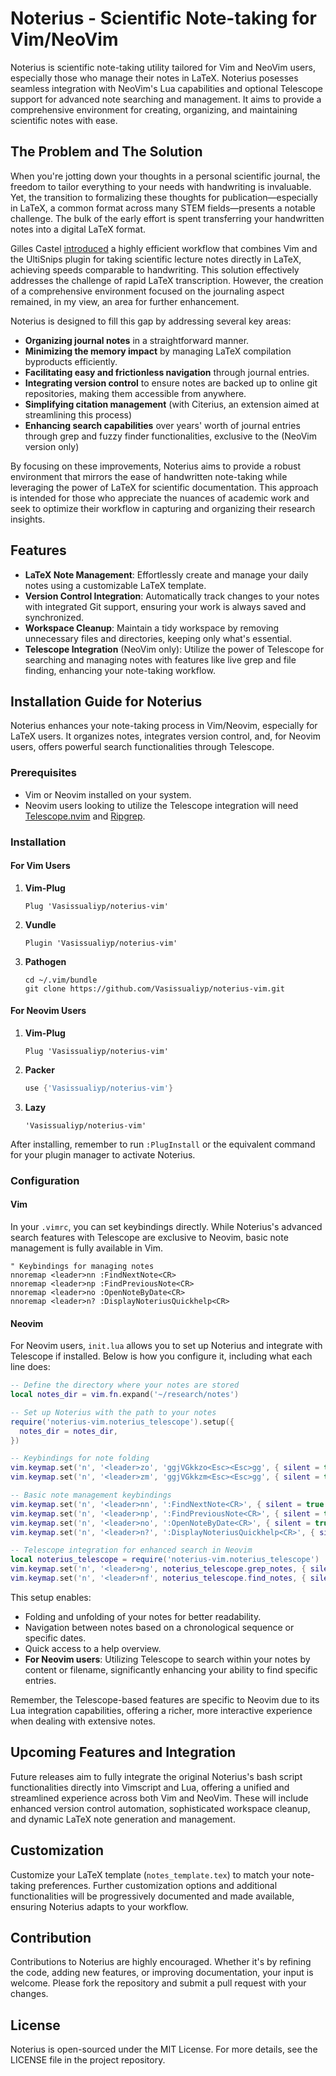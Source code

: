 # Noterius - Scientific Note-taking for Vim/NeoVim

Noterius is scientific note-taking utility tailored for Vim and NeoVim users, especially those who manage their notes in LaTeX. 
Noterius posesses seamless integration with NeoVim's Lua capabilities and optional Telescope support for advanced note searching and management. 
It aims to provide a comprehensive environment for creating, organizing, and maintaining scientific notes with ease.

## The Problem and The Solution

When you're jotting down your thoughts in a personal scientific journal, the freedom to tailor everything to your needs with handwriting is invaluable. Yet, the transition to formalizing these thoughts for publication—especially in LaTeX, a common format across many STEM fields—presents a notable challenge. The bulk of the early effort is spent transferring your handwritten notes into a digital LaTeX format.

Gilles Castel [introduced](https://castel.dev/post/lecture-notes-1/) a highly efficient workflow that combines Vim and the UltiSnips plugin for taking scientific lecture notes directly in LaTeX, achieving speeds comparable to handwriting. This solution effectively addresses the challenge of rapid LaTeX transcription. However, the creation of a comprehensive environment focused on the journaling aspect remained, in my view, an area for further enhancement.

Noterius is designed to fill this gap by addressing several key areas:
* **Organizing journal notes** in a straightforward manner.
* **Minimizing the memory impact** by managing LaTeX compilation byproducts efficiently.
* **Facilitating easy and frictionless navigation** through journal entries.
* **Integrating version control** to ensure notes are backed up to online git repositories, making them accessible from anywhere.
* **Simplifying citation management** (with Citerius, an extension aimed at streamlining this process)
* **Enhancing search capabilities** over years' worth of journal entries through grep and fuzzy finder functionalities, exclusive to the (NeoVim version only)

By focusing on these improvements, Noterius aims to provide a robust environment that mirrors the ease of handwritten note-taking while leveraging the power of LaTeX for scientific documentation. This approach is intended for those who appreciate the nuances of academic work and seek to optimize their workflow in capturing and organizing their research insights.

## Features

- **LaTeX Note Management**: Effortlessly create and manage your daily notes using a customizable LaTeX template.
- **Version Control Integration**: Automatically track changes to your notes with integrated Git support, ensuring your work is always saved and synchronized.
- **Workspace Cleanup**: Maintain a tidy workspace by removing unnecessary files and directories, keeping only what's essential.
- **Telescope Integration** (NeoVim only): Utilize the power of Telescope for searching and managing notes with features like live grep and file finding, enhancing your note-taking workflow.

## Installation Guide for Noterius

Noterius enhances your note-taking process in Vim/Neovim, especially for LaTeX users. It organizes notes, integrates version control, and, for Neovim users, offers powerful search functionalities through Telescope.

### Prerequisites

- Vim or Neovim installed on your system.
- Neovim users looking to utilize the Telescope integration will need [Telescope.nvim](https://github.com/nvim-telescope/telescope.nvim) and [Ripgrep](https://github.com/BurntSushi/ripgrep).

### Installation

#### For Vim Users

1. **Vim-Plug**
   ```vim
   Plug 'Vasissualiyp/noterius-vim'
   ```
2. **Vundle**
   ```vim
   Plugin 'Vasissualiyp/noterius-vim'
   ```
3. **Pathogen**
   ```shell
   cd ~/.vim/bundle
   git clone https://github.com/Vasissualiyp/noterius-vim.git
   ```

#### For Neovim Users

1. **Vim-Plug**
   ```vim
   Plug 'Vasissualiyp/noterius-vim'
   ```
2. **Packer**
   ```lua
   use {'Vasissualiyp/noterius-vim'}
   ```
3. **Lazy**
   ```vim
   'Vasissualiyp/noterius-vim'
   ```

After installing, remember to run `:PlugInstall` or the equivalent command for your plugin manager to activate Noterius.

### Configuration

#### Vim

In your `.vimrc`, you can set keybindings directly. While Noterius's advanced search features with Telescope are exclusive to Neovim, basic note management is fully available in Vim.

```vim
" Keybindings for managing notes
nnoremap <leader>nn :FindNextNote<CR>
nnoremap <leader>np :FindPreviousNote<CR>
nnoremap <leader>no :OpenNoteByDate<CR>
nnoremap <leader>n? :DisplayNoteriusQuickhelp<CR>
```

#### Neovim

For Neovim users, `init.lua` allows you to set up Noterius and integrate with Telescope if installed. Below is how you configure it, including what each line does:

```lua
-- Define the directory where your notes are stored
local notes_dir = vim.fn.expand('~/research/notes')

-- Set up Noterius with the path to your notes
require('noterius-vim.noterius_telescope').setup({
  notes_dir = notes_dir,
})

-- Keybindings for note folding
vim.keymap.set('n', '<leader>zo', 'ggjVGkkzo<Esc><Esc>gg', { silent = true }) -- Fold opened notes
vim.keymap.set('n', '<leader>zm', 'ggjVGkkzm<Esc><Esc>gg', { silent = true }) -- Fold closed notes

-- Basic note management keybindings
vim.keymap.set('n', '<leader>nn', ':FindNextNote<CR>', { silent = true }) -- Find the next note
vim.keymap.set('n', '<leader>np', ':FindPreviousNote<CR>', { silent = true }) -- Find the previous note
vim.keymap.set('n', '<leader>no', ':OpenNoteByDate<CR>', { silent = true }) -- Open a note by date
vim.keymap.set('n', '<leader>n?', ':DisplayNoteriusQuickhelp<CR>', { silent = true }) -- Display quick help

-- Telescope integration for enhanced search in Neovim
local noterius_telescope = require('noterius-vim.noterius_telescope')
vim.keymap.set('n', '<leader>ng', noterius_telescope.grep_notes, { silent = true }) -- Grep through notes
vim.keymap.set('n', '<leader>nf', noterius_telescope.find_notes, { silent = true }) -- Find notes by name
```

This setup enables:
- Folding and unfolding of your notes for better readability.
- Navigation between notes based on a chronological sequence or specific dates.
- Quick access to a help overview.
- **For Neovim users**: Utilizing Telescope to search within your notes by content or filename, significantly enhancing your ability to find specific entries.

Remember, the Telescope-based features are specific to Neovim due to its Lua integration capabilities, offering a richer, more interactive experience when dealing with extensive notes.

## Upcoming Features and Integration

Future releases aim to fully integrate the original Noterius's bash script functionalities directly into Vimscript and Lua, offering a unified and streamlined experience across both Vim and NeoVim. These will include enhanced version control automation, sophisticated workspace cleanup, and dynamic LaTeX note generation and management.

## Customization

Customize your LaTeX template (`notes_template.tex`) to match your note-taking preferences. Further customization options and additional functionalities will be progressively documented and made available, ensuring Noterius adapts to your workflow.

## Contribution

Contributions to Noterius are highly encouraged. Whether it's by refining the code, adding new features, or improving documentation, your input is welcome. Please fork the repository and submit a pull request with your changes.

## License

Noterius is open-sourced under the MIT License. For more details, see the LICENSE file in the project repository.
